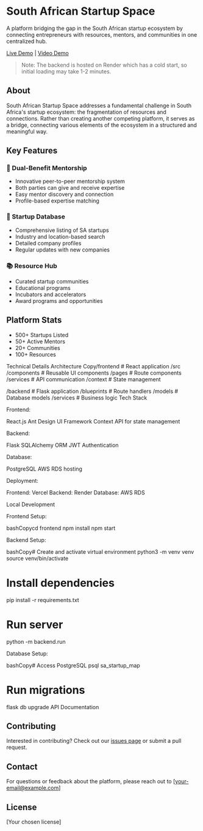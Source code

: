 # South African Startup Space

A platform bridging the gap in the South African startup ecosystem by connecting entrepreneurs with resources, mentors, and communities in one centralized hub.

[Live Demo](https://sa-map-tau.vercel.app/) | [Video Demo](https://youtu.be/Eg7ICN77pvs)

> Note: The backend is hosted on Render which has a cold start, so initial loading may take 1-2 minutes.

## About

South African Startup Space addresses a fundamental challenge in South Africa's startup ecosystem: the fragmentation of resources and connections. Rather than creating another competing platform, it serves as a bridge, connecting various elements of the ecosystem in a structured and meaningful way.

## Key Features

### 🤝 Dual-Benefit Mentorship
- Innovative peer-to-peer mentorship system
- Both parties can give and receive expertise
- Easy mentor discovery and connection
- Profile-based expertise matching

### 🚀 Startup Database
- Comprehensive listing of SA startups
- Industry and location-based search
- Detailed company profiles
- Regular updates with new companies

### 📚 Resource Hub
- Curated startup communities
- Educational programs
- Incubators and accelerators
- Award programs and opportunities

## Platform Stats
- 500+ Startups Listed
- 50+ Active Mentors
- 20+ Communities
- 100+ Resources

Technical Details
Architecture
Copy/frontend                 # React application
  /src
    /components          # Reusable UI components
    /pages              # Route components
    /services           # API communication
    /context            # State management
    
/backend                 # Flask application
  /blueprints           # Route handlers
  /models               # Database models
  /services             # Business logic
Tech Stack

Frontend:

React.js
Ant Design UI Framework
Context API for state management


Backend:

Flask
SQLAlchemy ORM
JWT Authentication


Database:

PostgreSQL
AWS RDS hosting


Deployment:

Frontend: Vercel
Backend: Render
Database: AWS RDS



Local Development

Frontend Setup:

bashCopycd frontend
npm install
npm start

Backend Setup:

bashCopy# Create and activate virtual environment
python3 -m venv venv
source venv/bin/activate

# Install dependencies
pip install -r requirements.txt

# Run server
python -m backend.run

Database Setup:

bashCopy# Access PostgreSQL
psql sa_startup_map

# Run migrations
flask db upgrade
API Documentation

## Contributing
Interested in contributing? Check out our [issues page](https://github.com/Tawongaishe/SA_Map/issues) or submit a pull request.

## Contact
For questions or feedback about the platform, please reach out to [your-email@example.com]

## License
[Your chosen license]
